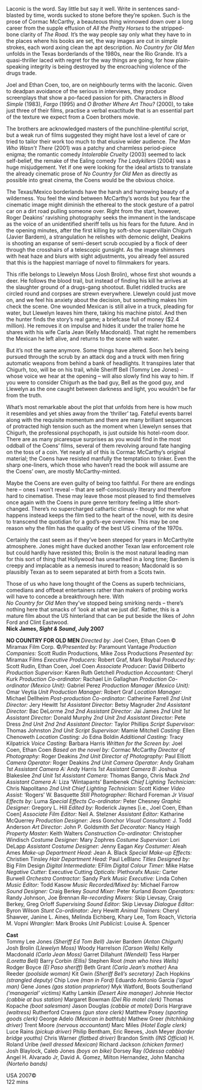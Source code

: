 

Laconic is the word. Say little but say it well. Write in sentences sand-blasted by time, words sucked to stone before they’re spoken. Such is the prose of Cormac McCarthy, a beauteous thing winnowed down over a long career from the supple effusion of _All the Pretty Horses_ to the stripped-bone clarity of _The Road._ It’s the way people say only what they have to in the places where his books are set, the way images are cut in simple strokes, each word axing clean the apt description. _No Country for Old Men_ unfolds in the Texas borderlands of the 1980s, near the Rio Grande. It’s a quasi-thriller laced with regret for the way things are going, for how plain-speaking integrity is being destroyed by the encroaching violence of the drugs trade.

Joel and Ethan Coen, too, are on neighbourly terms with the laconic. Given to deadpan avoidance of the serious in interviews, they produce screenplays that show a po-faced passion for pith. Characters in _Blood Simple_ (1983), _Fargo_ (1995) and _O Brother Where Art Thou?_ (2000), to take just three of their films, practise a verbal exactitude that is an essential part of the texture we expect from a Coen brothers movie.

The brothers are acknowledged masters of the punchline-plentiful script, but a weak run of films suggested they might have lost a level of care or tried to tailor their work too much to that elusive wider audience. _The Man Who Wasn’t There_ (2001) was a patchy and charmless period-piece enigma; the romantic comedy _Intolerable Cruelty_ (2003) seemed to lack self-belief, the remake of the Ealing comedy _The Ladykillers_ (2004) was a huge misjudgement. Yet if one were looking for the ideal artists to translate the already cinematic prose of _No Country for Old Men_ as directly as possible into great cinema, the Coens would be the obvious choice.

The Texas/Mexico borderlands have the harsh and harrowing beauty of a wilderness. You feel the wind between McCarthy’s words but you fear the cinematic image might diminish the ethereal to the stock gesture of a patrol car on a dirt road pulling someone over. Right from the start, however, Roger Deakins’ ravishing photography seeks the immanent in the landscape as the voice of an unidentified sheriff tells us his fears for the future. And in the opening minutes, after the first killing by soft-shoe supervillain Chigurh (Javier Bardem), a strangulation he relishes with demonic delight, Deakins is shooting an expanse of semi-desert scrub occupied by a flock of deer through the crosshairs of a telescopic gunsight. As the image shimmers with heat haze and blurs with sight adjustments, you already feel assured that this is the happiest marriage of novel to filmmakers for years.

This rifle belongs to Llewelyn Moss (Josh Brolin), whose first shot wounds a deer. He follows the blood trail, but instead of finding his kill he arrives at the slaughter ground of a drugs-gang shootout. Bullet riddled trucks are circled round and corpses are strewn everywhere. Llewelyn could just move on, and we feel his anxiety about the decision, but something makes him check the scene. One wounded Mexican is still alive in a truck, pleading for water, but Llewelyn leaves him there, taking his machine pistol. And then the hunter finds the story’s real game; a briefcase full of money ($2.4 million). He removes it on impulse and hides it under the trailer home he shares with his wife Carla Jean (Kelly Macdonald). That night he remembers the Mexican he left alive, and returns to the scene with water.

But it’s not the same anymore. Some things have altered. Soon he’s being pursued through the scrub by an attack dog and a truck with men firing automatic weapons from behind a bank of headlights. It transpires later that Chigurh, too, will be on his trail, while Sheriff Bell (Tommy Lee Jones) – whose voice we hear at the opening – will also slowly find his way to him. If you were to consider Chigurh as the bad guy, Bell as the good guy, and Llewelyn as the one caught between darkness and light, you wouldn’t be far from the truth.

What’s most remarkable about the plot that unfolds from here is how much it resembles and yet shies away from the ‘thriller’ tag. Fateful events barrel along with the requisite momentum and there are many brilliant sequences of protracted high tension such as the moment when Llewelyn senses that Chigurh, the professional psychopath, is just outside his hotel-room door. There are as many picaresque surprises as you would find in the most oddball of the Coens’ films, several of them revolving around fate hanging on the toss of a coin. Yet nearly all of this is Cormac McCarthy’s original material; the Coens have resisted manfully the temptation to tinker. Even the sharp one-liners, which those who haven’t read the book will assume are the Coens’ own, are mostly McCarthy-minted.

Maybe the Coens are even guilty of being too faithful. For there are endings here – ones I won’t reveal – that are self-consciously literary and therefore hard to cinematise. These may leave those most pleased to find themselves once again with the Coens in pure genre territory feeling a little short-changed. There’s no supercharged cathartic climax – though for me what happens instead keeps the film tied to the heart of the novel, with its desire to transcend the quotidian for a god’s-eye overview. This may be one reason why the film has the quality of the best US cinema of the 1970s.

Certainly the cast seem as if they’ve been steeped for years in McCarthyite atmosphere. Jones might have ducked another Texan law enforcement role but could hardly have resisted this; Brolin is the most natural leading man for this sort of thing that Hollywood has unearthed in a long time; Bardem is creepy and implacable as a nemesis inured to reason; Macdonald is so plausibly Texan as to seem separated at birth from a Scots twin.

Those of us who have long thought of the Coens as superb technicians, comedians and offbeat entertainers rather than makers of probing works will have to concede a breakthrough here. With  
_No Country for Old Men_ they’ve stopped being smirking nerds – there’s nothing here that smacks of ‘look at what we just did’. Rather, this is a mature film about the US hinterland that can be put beside the likes of John Ford and Clint Eastwood.<br>
**Nick James, _Sight & Sound_, July 2007**<br>

**NO COUNTRY FOR OLD MEN**
_Directed by:_ Joel Coen, Ethan Coen
© Miramax Film Corp.
©_/Presented by:_ Paramount Vantage
_Production Companies:_ Scott Rudin Productions,  Mike Zoss Productions
_Presented by:_ Miramax Films
_Executive Producers:_ Robert Graf, Mark Roybal
_Produced by:_ Scott Rudin, Ethan Coen, Joel Coen
_Associate Producer:_ David Diliberto
_Production Supervisor:_ Karen Ruth Getchell
_Production Accountant:_ Cheryl Kurk
_Production Co-ordinator:_ Rachael Lin Gallaghan
_Production Co-ordinator (Mexico Unit):_ Gabriel Perez
_Production Manager (Mexico Unit):_ Omar Veytia
_Unit Production Manager:_ Robert Graf
_Location Manager:_ Michael Dellheim
_Post-production Co-ordinator:_ Catherine Farrell
_2nd Unit Director:_ Jery Hewitt
_1st Assistant Director:_ Betsy Magruder
_2nd Assistant Director:_ Bac DeLorme
_2nd 2nd Assistant Director:_ Jai James
_2nd Unit 1st Assistant Director:_ Donald Murphy
_2nd Unit 2nd Assistant Director:_ Pete Dress
_2nd Unit 2nd 2nd Assistant Director:_ Taylor Phillips
_Script Supervisor:_ Thomas Johnston
_2nd Unit Script Supervisor:_ Mamie Mitchell
_Casting:_ Ellen Chenoweth
_Location Casting:_ Jo Edna Boldin
_Additional Casting:_ Tracy Kilpatrick
_Voice Casting:_ Barbara Harris
_Written for the Screen by:_ Joel Coen, Ethan Coen
_Based on the novel by:_ Cormac McCarthy
_Director of Photography:_ Roger Deakins
_2nd Unit Director of Photography:_ Paul Elliott
_Camera Operator:_ Roger Deakins
_2nd Unit Camera Operator:_ Andy Graham
_1st Assistant Camera A:_ Andy Harris
_1st Assistant Camera B:_ Joshua Blakeslee
_2nd Unit 1st Assistant Camera:_ Thomas Bango, Chris Mack
_2nd Assistant Camera A:_ Liza ‘Wintapants’ Bambenek
_Chief Lighting Technician:_ Chris Napolitano
_2nd Unit Chief Lighting Technician:_ Scott Kidner
_Video Assist:_ ‘Rogers’ W. Basquette
_Still Photographer:_ Richard Foreman Jr
_Visual Effects by:_ Luma
_Special Effects Co-ordinator:_ Peter Chesney
_Graphic Designer:_ Gregory L. Hill
_Edited by:_ Roderick Jaynes [i.e., Joel Coen, Ethan Coen]
_Associate Film Editor:_ Neil A. Stelzner
_Assistant Editor:_ Katharine McQuerrey
_Production Designer:_ Jess Gonchor
_Visual Consultant:_ J. Todd Anderson
_Art Director:_ John P. Goldsmith
_Set Decorator:_ Nancy Haigh
_Property Master:_ Keith Walters
_Construction Co-ordinator:_ Christopher Windisch
_Costume Designer:_ Mary Zophres
_Costume Supervisor:_ Lori DeLapp
_Assistant Costume Designer:_ Jenny Eagan
_Key Costumer:_ Aleah Ames
_Make-up Department Head:_ Jean A. Black
_Special Make-up Effects:_ Christien Tinsley
_Hair Department Head:_ Paul LeBlanc
_Titles Designed by:_ Big Film Design
_Digital Intermediate:_ EFilm
_Digital Colour Timer:_ Mike Hatse
_Negative Cutter:_ Executive Cutting
_Opticals:_ Plethorafx
_Music:_ Carter Burwell
_Orchestra Contractor:_ Sandy Park
_Music Executive:_ Linda Cohen
_Music Editor:_ Todd Kasow
_Music Recorded/Mixed by:_ Michael Farrow
_Sound Designer:_ Craig Berkey
_Sound Mixer:_ Peter Kurland
_Boom Operators:_ Randy Johnson, Joe Brennan
_Re-recording Mixers:_ Skip Lievsay, Craig Berkey, Greg Orloff
_Supervising Sound Editor:_ Skip Lievsay
_Dialogue Editor:_ Byron Wilson
_Stunt Co-ordinator:_ Jery Hewitt
_Animal Trainers:_ Cheryl Shawver, Janine L. Aines, Melinda Eichberg, Khary Lee, Tom Roach, Victoria M. Vopni
_Wrangler:_ Mark Brooks
_Unit Publicist:_ Louise A. Spencer

**Cast**<br>
Tommy Lee Jones _(Sheriff Ed Tom Bell)_
Javier Bardem _(Anton Chigurh)_
Josh Brolin _(Llewelyn Moss)_
Woody Harrelson _(Carson Wells)_
Kelly Macdonald _(Carla Jean Moss)_
Garret Dillahunt _(Wendell)_
Tess Harper _(Loretta Bell)_
Barry Corbin _(Ellis)_
Stephen Root _(man who hires Wells)_
Rodger Boyce _(El Paso sheriff)_
Beth Grant _(Carla Jean’s mother)_
Ana Reeder _(poolside woman)_
Kit Gwin _(Sheriff Bell’s secretary)_
Zach Hopkins _(strangled deputy)_
Chip Love _(man in Ford)_
Eduardo Antonio Garcia _(‘agua’ man)_
Gene Jones _(gas station proprietor)_
Myk Watford, Boots Southerland _(‘managerial’ victims)_
Kathy Lamkin _(Desert Aire manager)_
Johnnie Hector _(cabbie at bus station)_
Margaret Bowman _(Del Rio motel clerk)_
Thomas Kopache _(boot salesman)_
Jason Douglas _(cabbie at motel)_
Doris Hargrave _(waitress)_
Rutherford Cravens _(gun store clerk)_
Matthew Posey _(sporting goods clerk)_
George Adelo _(Mexican in bathtub)_
Mathew Greer _(hitchhiking driver)_
Trent Moore _(nervous accountant)_
Marc Miles _(Hotel Eagle clerk)_
Luce Rains _(pickup driver)_
Philip Bentham, Eric Reeves, Josh Meyer _(border bridge youths)_
Chris Warner _(flatbed driver)_
Brandon Smith _(INS Official)_
H. Roland Uribe _(well dressed Mexican)_
Richard Jackson _(chicken farmer)_
Josh Blaylock, Caleb Jones _(boys on bike)_
Dorsey Ray _(Odessa cabbie)_
Angel H. Alvarado Jr, David A. Gomez,
Milton Hernandez, John Mancha _(Norteño bands)_<br>

USA 2007©<br>
122 mins<br>
<!--stackedit_data:
eyJoaXN0b3J5IjpbLTIzMDI3Mzg0XX0=
-->